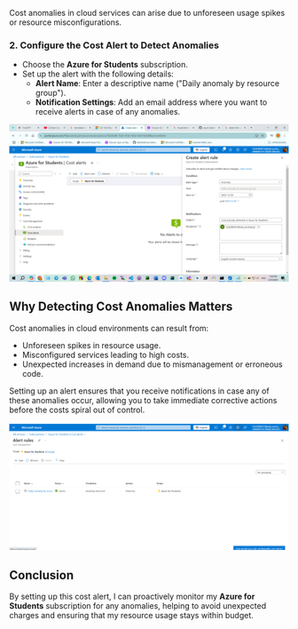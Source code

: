 
Cost anomalies in cloud services can arise due to unforeseen usage spikes or resource misconfigurations. 


### 2. Configure the Cost Alert to Detect Anomalies
- Choose the **Azure for Students** subscription.
- Set up the alert with the following details:
  - **Alert Name**: Enter a descriptive name ("Daily anomaly by resource group").
  - **Notification Settings**: Add an email address where you want to receive alerts in case of any anomalies.

![Step 1: Configuring the Alert](screenshots/Alert01.png)


## Why Detecting Cost Anomalies Matters

Cost anomalies in cloud environments can result from:
- Unforeseen spikes in resource usage.
- Misconfigured services leading to high costs.
- Unexpected increases in demand due to mismanagement or erroneous code.

Setting up an alert ensures that you receive notifications in case any of these anomalies occur, allowing you to take immediate corrective actions before the costs spiral out of control.

![Step 1: Configuring the Alert](screenshots/Alert-2.png)

## Conclusion

By setting up this cost alert, I can proactively monitor my **Azure for Students** subscription for any anomalies, helping to avoid unexpected charges and ensuring that my resource usage stays within budget.




